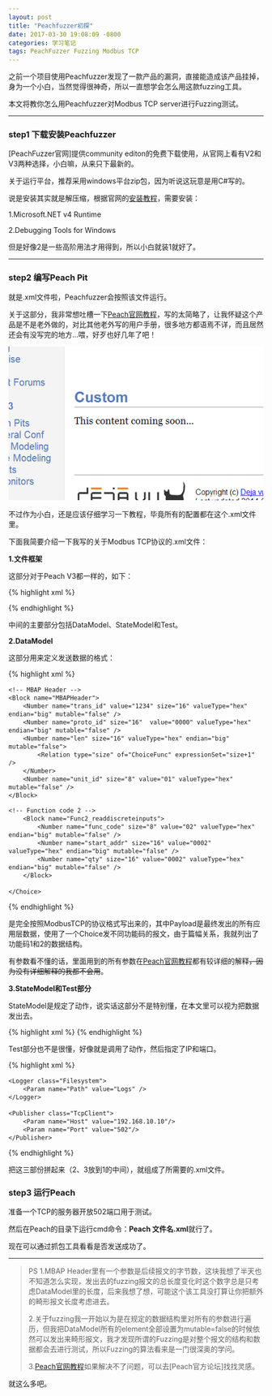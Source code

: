 ```yaml
---
layout: post
title: "Peachfuzzer初探"
date: 2017-03-30 19:08:09 -0800
categories: 学习笔记
tags: PeachFuzzer Fuzzing Modbus TCP
---
```


之前一个项目使用Peachfuzzer发现了一款产品的漏洞，直接能造成该产品挂掉，身为一个小白，当然觉得很神奇，所以一直想学会怎么用这款fuzzing工具。

本文将教你怎么用Peachfuzzer对Modbus TCP server进行Fuzzing测试。

---

<h3>step1 下载安装Peachfuzzer</h3>
[PeachFuzzer官网]提供community editon的免费下载使用，从官网上看有V2和V3两种选择，小白嘛，从来只下最新的。

关于运行平台，推荐采用windows平台zip包，因为听说这玩意是用C#写的。

说是安装其实就是解压缩，根据官网的[安装教程]，需要安装：

1.Microsoft.NET v4 Runtime

2.Debugging Tools for Windows

但是好像2是一些高阶用法才用得到，所以小白就装1就好了。

---

<h3>step2 编写Peach Pit</h3>

就是.xml文件啦，Peachfuzzer会按照该文件运行。

关于这部分，我非常想吐槽一下[Peach官网教程]，写的太简略了，让我怀疑这个产品是不是老外做的，对比其他老外写的用户手册，很多地方都语焉不详，而且居然还会有没写完的地方...喂，好歹也好几年了吧！

![content-coming-soon.png](/images/peach-content-coming-soon.png)

不过作为小白，还是应该仔细学习一下教程，毕竟所有的配置都在这个.xml文件里。

下面我简要介绍一下我写的关于Modbus TCP协议的.xml文件：

**1.文件框架**

这部分对于Peach V3都一样的，如下：

{% highlight xml %}
<?xml version="1.0" encoding="utf-8"?>
<Peach xmlns="http://peachfuzzer.com/2012/Peach" xmlns:xsi="http://www.w3.org/2001/XMLSchema-instance"
	xsi:schemaLocation="http://peachfuzzer.com/2012/Peach ../peach.xsd">

<!-- your content -->

</Peach>
{% endhighlight %}

中间的主要部分包括DataModel、StateModel和Test。

**2.DataModel**

这部分用来定义发送数据的格式：

{% highlight xml %}
<DataModel name="Modbus">

	<!-- MBAP Header -->
	<Block name="MBAPHeader">
		<Number name="trans_id" value="1234" size="16" valueType="hex" endian="big" mutable="false" />	
		<Number name="proto_id" size="16"  value="0000" valueType="hex" endian="big" mutable="false" />
		<Number name="len" size="16" valueType="hex" endian="big" mutable="false">
			<Relation type="size" of="ChoiceFunc" expressionSet="size+1" />
		</Number>		
		<Number name="unit_id" size="8" value="01" valueType="hex" mutable="false" />		  
	</Block>
		
</DataModel>	
	
<DataModel name="Payload" ref="Modbus">
	<!-- PDU -->
	<Choice name="ChoiceFunc">
	<!-- Function code 1 -->	
		<Block name="Func1_readcoils">		
			<Number name="func_code" size="8" value="01" valueType="hex" endian="big" mutable="false" />
			<Number name="start_addr" size="16" value="0001" valueType="hex" endian="big" mutable="false" />
			<Number name="qty" size="16" value="0001" valueType="hex" endian="big" mutable="false" />		
		</Block>
			
	<!-- Function code 2 -->	
		<Block name="Func2_readdiscreteinputs">		
			<Number name="func_code" size="8" value="02" valueType="hex" endian="big" mutable="false" />
			<Number name="start_addr" size="16" value="0002" valueType="hex" endian="big" mutable="false" />
			<Number name="qty" size="16" value="0002" valueType="hex" endian="big" mutable="false" />		
		</Block>	
		
	</Choice>
</DataModel>
{% endhighlight %}

是完全按照ModbusTCP的协议格式写出来的，其中Payload是最终发出的所有应用层数据，使用了一个Choice发不同功能码的报文，由于篇幅关系，我就列出了功能码1和2的数据结构。

有参数看不懂的话，里面用到的所有参数在[Peach官网教程]都有较详细的解释~~，因为没有详细解释的我都不会用~~。

**3.StateModel和Test部分**

StateModel是规定了动作，说实话这部分不是特别懂，在本文里可以视为把数据发出去。

{% highlight xml %}
<StateModel name="ModbusStateModel" initialState="InitialState">
	<State name="InitialState">
		<Action type="output">
			<DataModel ref="Payload" />
		</Action> 
	</State>
</StateModel>
{% endhighlight %}

Test部分也不是很懂，好像就是调用了动作，然后指定了IP和端口。

{% highlight xml %}
<Test name="Default">
	<StateModel ref="ModbusStateModel" />
				
	<Logger class="Filesystem">
		<Param name="Path" value="Logs" />
	</Logger>

	<Publisher class="TcpClient">
		<Param name="Host" value="192.168.10.10"/>
		<Param name="Port" value="502"/>
	</Publisher>
</Test>
{% endhighlight %}

把这三部份拼起来（2、3放到1的中间），就组成了所需要的.xml文件。

<h3>step3 运行Peach</h3>

准备一个TCP的服务器开放502端口用于测试。

然后在Peach的目录下运行cmd命令：**Peach 文件名.xml**就行了。

现在可以通过抓包工具看看是否发送成功了。

---

>PS
>1.MBAP Header里有一个参数是后续报文的字节数，这块我想了半天也不知道怎么实现，发出去的fuzzing报文的总长度变化时这个数字总是只考虑DataModel里的长度，后来我想了想，可能这个该工具没打算让你把额外的畸形报文长度考虑进去。
>
>2.关于fuzzing我一开始以为是在规定的数据结构里对所有的参数进行遍历，但我把DataModel所有的element全部设置为mutable=false的时候依然可以发出来畸形报文，我才发现所谓的Fuzzing是对整个报文的结构和数据都会去进行测试，所以Fuzzing的算法看来是一门很深奥的学问。
>
>3.[Peach官网教程]如果解决不了问题，可以去[Peach官方论坛]找找灵感。

就这么多吧。

[PeachFuzzer官网]: http://www.peachfuzzer.com
[安装教程]: http://community.peachfuzzer.com/v3/Installation.html
[Peach官网教程]: http://community.peachfuzzer.com/v3/PeachPit.html